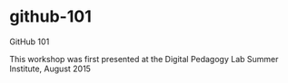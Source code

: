 # github-101
GitHub 101

This workshop was first presented at the Digital Pedagogy Lab Summer Institute, August 2015
